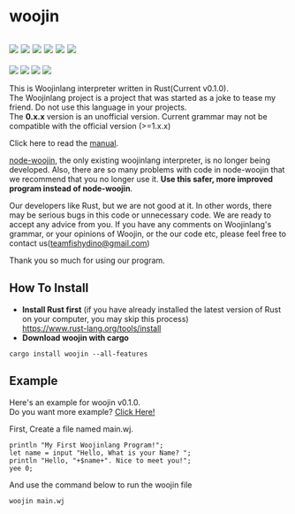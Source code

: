 # woojin
[![](https://img.shields.io/crates/v/woojin)](https://crates.io/crates/woojin)
[![](https://img.shields.io/crates/dr/woojin)](https://crates.io/crates/woojin)
[![](https://img.shields.io/crates/l/woojin)](https://crates.io/crates/woojin)
[![](https://img.shields.io/github/languages/top/teamfishydino/woojin)](https://github.com/teamfishydino/woojin)
[![](https://img.shields.io/github/repo-size/teamfishydino/woojin)](https://github.com/teamfishydino/woojin)
[![](https://img.shields.io/github/last-commit/teamfishydino/woojin)](https://github.com/teamfishydino/woojin)
----
[![](https://img.shields.io/github/issues/teamfishydino/woojin)](https://github.com/teamfishydino/woojin)
[![](https://img.shields.io/github/issues-closed/teamfishydino/woojin)](https://github.com/teamfishydino/woojin)
[![](https://img.shields.io/github/issues-pr/teamfishydino/woojin)](https://github.com/teamfishydino/woojin)
[![](https://img.shields.io/github/issues-pr-closed/teamfishydino/woojin)](https://github.com/teamfishydino/woojin)

This is Woojinlang interpreter written in Rust(Current v0.1.0).<br/>
The Woojinlang project is a project that was started as a joke to tease my friend. Do not use this language in your projects.<br/>
The **0.x.x** version is an unofficial version. Current grammar may not be compatible with the official version (>=1.x.x)<br/>

Click here to read the [manual](https://teamfishydino.github.io/fishydocs/).

[node-woojin](https://github.com/minjeadev/node-woojin), the only existing woojinlang interpreter, is no longer being developed. Also, there are so many problems with code in node-woojin that we recommend that you no longer use it. **Use this safer, more improved program instead of node-woojin**.

Our developers like Rust, but we are not good at it. In other words, there may be serious bugs in this code or unnecessary code. We are ready to accept any advice from you. If you have any comments on Woojinlang's grammar, or your opinions of Woojin, or the our code etc, please feel free to contact us(teamfishydino@gmail.com)

Thank you so much for using our program.
## How To Install
* **Install Rust first** (if you have already installed the latest version of Rust on your computer, you may skip this process)<br/>https://www.rust-lang.org/tools/install
* **Download woojin with cargo**
```shell
cargo install woojin --all-features
```
## Example
Here's an example for woojin v0.1.0.<br/>
Do you want more example? [Click Here!](https://github.com/teamfishydino/woojin-example/tree/main/example)

First, Create a file named main.wj.
```woojin
println "My First Woojinlang Program!";
let name = input "Hello, What is your Name? ";
println "Hello, "+$name+". Nice to meet you!";
yee 0;
```
And use the command below to run the woojin file
```shell
woojin main.wj
```